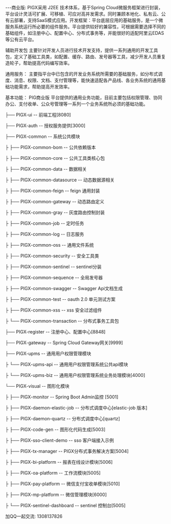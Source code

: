 ---商业版:
PIGX采用 J2EE 技术体系，基于Spring Cloud微服务框架进行封装，平台设计灵活可扩展、可移植、可应对高并发需求。同时兼顾本地化、私有云、公有云部署，支持SaaS模式应用。开发框架：平台底层应用的基础服务，是一个微服务系统运行所必要的组件服务。平台提供较好的兼容性，可根据需要选择不同的基础组件，如注册中心、配置中心、分布式事务等，并能很好的适配阿里云EDAS等公有云平台。

辅助开发包
主要针对开发人员进行技术开发支持，提供一系列通用的开发工具包，定义了基础工具类，如配置、缓存、路由、发号器等工具，减少开发人员重复造轮子，帮助提高代码编写效率。

通用服务：
主要指平台中已包含的开发业务系统所需要的基础服务，如分布式调度、消息、权限、文档、支付管理等，能快速适配各产品线、各业务系统的通用基础功能需求，帮助提高开发效率。

基本功能：
PIG商业版 平台提供的通用业务功能，目前主要包括权限管理、协同办公、支付收单、公众号管理等一系列一个业务系统所必须的基础功能。

├── PIGX-ui -- 前端工程[8080]

├── PIGX-auth -- 授权服务提供[3000]

├── PIGX-common -- 系统公共模块

├ ├── PIGX-common-bom -- 公共依赖版本

├ ├── PIGX-common-core -- 公共工具类核心包

├ ├── PIGX-common-data -- 数据相关

├ ├── PIGX-common-datasource -- 动态数据源相关

├ ├── PIGX-common-feign -- feign 通用封装

├ ├── PIGX-common-gateway -- 动态路由定义

├ ├── PIGX-common-gray -- 灰度路由控制封装

├ ├── PIGX-common-job -- 定时任务

├ ├── PIGX-common-log -- 日志服务

├ ├── PIGX-common-oss -- 通用文件系统

├ ├── PIGX-common-security -- 安全工具类

├ ├── PIGX-common-sentinel -- sentinel分装

├ ├── PIGX-common-sequence -- 全局发号器

├ ├── PIGX-common-swagger -- Swagger Api文档生成

├ ├── PIGX-common-test -- oauth 2.0 单元测试方案

├ ├── PIGX-common-xss -- xss 安全过滤组件

├ └── PIGX-common-transaction -- 分布式事务工具包

├── PIGX-register -- 注册中心、配置中心[8848]

├── PIGX-gateway -- Spring Cloud Gateway网关[9999]

├── PIGX-upms -- 通用用户权限管理模块

├ └── PIGX-upms-api -- 通用用户权限管理系统公共api模块

├ └── PIGX-upms-biz -- 通用用户权限管理系统业务处理模块[4000]

└── PIGX-visual -- 图形化模块

├ ├── PIGX-monitor -- Spring Boot Admin监控 [5001]

├ ├── PIGX-daemon-elastic-job -- 分布式调度中心[elastic-job 版本]

├ ├── PIGX-daemon-quartz -- 分布式调度中心[quartz]

├ ├── PIGX-code-gen -- 图形化代码生成[5003]

├ ├── PIGX-sso-client-demo -- sso 客户端接入示例

├ ├── PIGX-tx-manager -- PIGX分布式事务解决方案[5004]

├ ├── PIGX-bi-platform -- 报表在线设计模块[5006]

├ ├── PIGX-oa-platform -- 工作流模块[5005]

├ ├── PIGX-pay-platform -- 微信支付宝收单模块[5010]

├ ├── PIGX-mp-platform -- 微信管理模块[6000]

├ └── PIGX-sentinel-dashboard -- sentinel 控制台[5005]

加QQ一起交流: 1308137826
